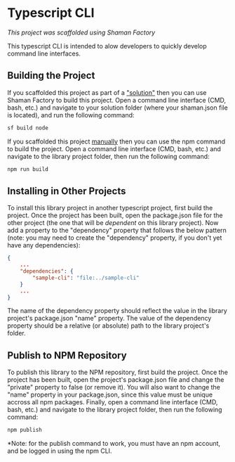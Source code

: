 # Typescript CLI
*This project was scaffolded using Shaman Factory*

This typescript CLI is intended to alow developers to quickly develop command line interfaces.

## Building the Project

If you scaffolded this project as part of a ["solution"](https://www.npmjs.com/package/shaman-factory#scaffold-solution-command) then you can use Shaman Factory to build this project. Open a command line interface (CMD, bash, etc.) and navigate to your solution folder (where your shaman.json file is located), and run the following command:

```sh
sf build node
```

If you scaffolded this project [manually](https://www.npmjs.com/package/shaman-factory#scaffold-command) then you can use the npm command to build the project. Open a command line interface (CMD, bash, etc.) and navigate to the library project folder, then run the following command:

```sh
npm run build
```

## Installing in Other Projects

To install this library project in another typescript project, first build the project. Once the project has been built, open the package.json file for the other project (the one that will be *dependent* on this library project). Now add a property to the "dependency" property that follows the below pattern (note: you may need to create the "dependency" property, if you don't yet have any dependencies):

```json
{
    ...
    "dependencies": {
        "sample-cli": "file:../sample-cli"
    }
    ...
}
```

The name of the dependency property should reflect the value in the library project's package.json "name" property. The value of the dependency property should be a relative (or absolute) path to the library project's folder.

## Publish to NPM Repository

To publish this library to the NPM repository, first build the project. Once the project has been built, open the project's package.json file and change the "private" property to false (or remove it). You will also want to change the "name" property in your package.json, since this value must be unique accross all npm packages. Finally, open a command line interface (CMD, bash, etc.) and navigate to the library project folder, then run the following command:

```sh
npm publish
```

*Note: for the publish command to work, you must have an npm account, and be logged in using the npm CLI.